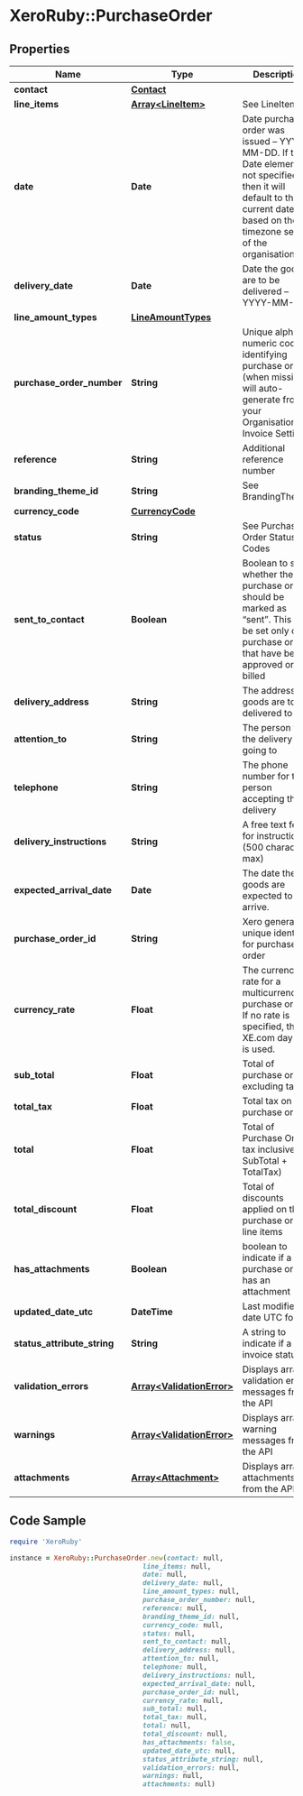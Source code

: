 # XeroRuby::PurchaseOrder

## Properties

Name | Type | Description | Notes
------------ | ------------- | ------------- | -------------
**contact** | [**Contact**](Contact.md) |  | [optional] 
**line_items** | [**Array&lt;LineItem&gt;**](LineItem.md) | See LineItems | [optional] 
**date** | **Date** | Date purchase order was issued – YYYY-MM-DD. If the Date element is not specified then it will default to the current date based on the timezone setting of the organisation | [optional] 
**delivery_date** | **Date** | Date the goods are to be delivered – YYYY-MM-DD | [optional] 
**line_amount_types** | [**LineAmountTypes**](LineAmountTypes.md) |  | [optional] 
**purchase_order_number** | **String** | Unique alpha numeric code identifying purchase order (when missing will auto-generate from your Organisation Invoice Settings) | [optional] 
**reference** | **String** | Additional reference number | [optional] 
**branding_theme_id** | **String** | See BrandingThemes | [optional] 
**currency_code** | [**CurrencyCode**](CurrencyCode.md) |  | [optional] 
**status** | **String** | See Purchase Order Status Codes | [optional] 
**sent_to_contact** | **Boolean** | Boolean to set whether the purchase order should be marked as “sent”. This can be set only on purchase orders that have been approved or billed | [optional] 
**delivery_address** | **String** | The address the goods are to be delivered to | [optional] 
**attention_to** | **String** | The person that the delivery is going to | [optional] 
**telephone** | **String** | The phone number for the person accepting the delivery | [optional] 
**delivery_instructions** | **String** | A free text feild for instructions (500 characters max) | [optional] 
**expected_arrival_date** | **Date** | The date the goods are expected to arrive. | [optional] 
**purchase_order_id** | **String** | Xero generated unique identifier for purchase order | [optional] 
**currency_rate** | **Float** | The currency rate for a multicurrency purchase order. If no rate is specified, the XE.com day rate is used. | [optional] 
**sub_total** | **Float** | Total of purchase order excluding taxes | [optional] 
**total_tax** | **Float** | Total tax on purchase order | [optional] 
**total** | **Float** | Total of Purchase Order tax inclusive (i.e. SubTotal + TotalTax) | [optional] 
**total_discount** | **Float** | Total of discounts applied on the purchase order line items | [optional] 
**has_attachments** | **Boolean** | boolean to indicate if a purchase order has an attachment | [optional] [default to false]
**updated_date_utc** | **DateTime** | Last modified date UTC format | [optional] 
**status_attribute_string** | **String** | A string to indicate if a invoice status | [optional] 
**validation_errors** | [**Array&lt;ValidationError&gt;**](ValidationError.md) | Displays array of validation error messages from the API | [optional] 
**warnings** | [**Array&lt;ValidationError&gt;**](ValidationError.md) | Displays array of warning messages from the API | [optional] 
**attachments** | [**Array&lt;Attachment&gt;**](Attachment.md) | Displays array of attachments from the API | [optional] 

## Code Sample

```ruby
require 'XeroRuby'

instance = XeroRuby::PurchaseOrder.new(contact: null,
                                 line_items: null,
                                 date: null,
                                 delivery_date: null,
                                 line_amount_types: null,
                                 purchase_order_number: null,
                                 reference: null,
                                 branding_theme_id: null,
                                 currency_code: null,
                                 status: null,
                                 sent_to_contact: null,
                                 delivery_address: null,
                                 attention_to: null,
                                 telephone: null,
                                 delivery_instructions: null,
                                 expected_arrival_date: null,
                                 purchase_order_id: null,
                                 currency_rate: null,
                                 sub_total: null,
                                 total_tax: null,
                                 total: null,
                                 total_discount: null,
                                 has_attachments: false,
                                 updated_date_utc: null,
                                 status_attribute_string: null,
                                 validation_errors: null,
                                 warnings: null,
                                 attachments: null)
```


